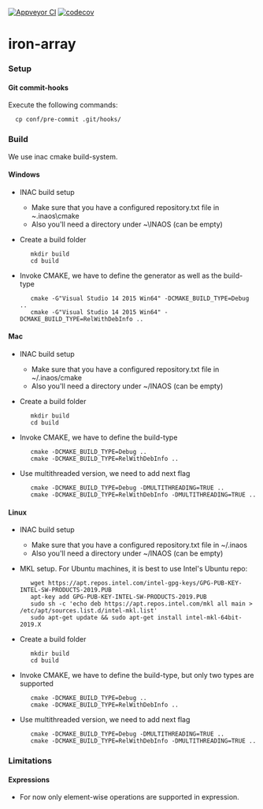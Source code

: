 [![Appveyor CI](https://ci.appveyor.com/api/projects/status/bfntjr38rymsm18w/branch/master?svg=true)](https://ci.appveyor.com/project/stoni/iron-array/branch/master) [![codecov](https://codecov.io/gh/inaos/iron-array/branch/master/graph/badge.svg?token=HFqpNSEpsN)](https://codecov.io/gh/inaos/iron-array)

# iron-array

### Setup

#### Git commit-hooks

Execute the following commands:

      cp conf/pre-commit .git/hooks/


### Build

We use inac cmake build-system.

#### Windows

* INAC build setup
    * Make sure that you have a configured repository.txt file in ~\.inaos\cmake
    * Also you'll need a directory under ~\INAOS (can be empty)

* Create a build folder

         mkdir build
         cd build

* Invoke CMAKE, we have to define the generator as well as the build-type

         cmake -G"Visual Studio 14 2015 Win64" -DCMAKE_BUILD_TYPE=Debug ..
         cmake -G"Visual Studio 14 2015 Win64" -DCMAKE_BUILD_TYPE=RelWithDebInfo ..

#### Mac

* INAC build setup
    * Make sure that you have a configured repository.txt file in ~/.inaos/cmake
    * Also you'll need a directory under ~/INAOS (can be empty)

* Create a build folder

         mkdir build
         cd build

* Invoke CMAKE, we have to define the build-type

         cmake -DCMAKE_BUILD_TYPE=Debug ..
         cmake -DCMAKE_BUILD_TYPE=RelWithDebInfo ..

* Use multithreaded version, we need to add next flag

         cmake -DCMAKE_BUILD_TYPE=Debug -DMULTITHREADING=TRUE ..
         cmake -DCMAKE_BUILD_TYPE=RelWithDebInfo -DMULTITHREADING=TRUE ..
 
    
#### Linux

* INAC build setup
    * Make sure that you have a configured repository.txt file in ~/.inaos
    * Also you'll need a directory under ~/INAOS (can be empty)
    
* MKL setup.  For Ubuntu machines, it is best to use Intel's Ubuntu repo:

         wget https://apt.repos.intel.com/intel-gpg-keys/GPG-PUB-KEY-INTEL-SW-PRODUCTS-2019.PUB
         apt-key add GPG-PUB-KEY-INTEL-SW-PRODUCTS-2019.PUB
         sudo sh -c 'echo deb https://apt.repos.intel.com/mkl all main > /etc/apt/sources.list.d/intel-mkl.list'
         sudo apt-get update && sudo apt-get install intel-mkl-64bit-2019.X

* Create a build folder

         mkdir build
         cd build

* Invoke CMAKE, we have to define the build-type, but only two types are supported

         cmake -DCMAKE_BUILD_TYPE=Debug ..
         cmake -DCMAKE_BUILD_TYPE=RelWithDebInfo ..
         
 * Use multithreaded version, we need to add next flag
 
          cmake -DCMAKE_BUILD_TYPE=Debug -DMULTITHREADING=TRUE ..
          cmake -DCMAKE_BUILD_TYPE=RelWithDebInfo -DMULTITHREADING=TRUE ..

### Limitations

#### Expressions

* For now only element-wise operations are supported in expression.

